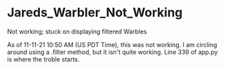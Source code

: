 # Jareds_Warbler_Not_Working
Not working; stuck on displaying filtered Warbles

As of 11-11-21 10:50 AM (US PDT Time), this was not working. I am circling around using a .filter method, but it isn't quite working. 
Line 339 of app.py is where the troble starts. 
